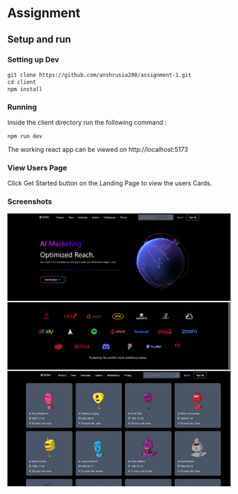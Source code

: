 # Assignment

## Setup and run

### Setting up Dev

```shell
git clone https://github.com/anshrusia200/assignment-1.git
cd client
npm install
```

### Running

Inside the client directory run the following command :

```shell
npm run dev
```

The working react app can be viewed on http://localhost:5173

### View Users Page

Click Get Started button on the Landing Page to view the users Cards.

### Screenshots

![Alt text](image-1.png)
![Alt text](image-2.png)
![Alt text](image-3.png)
